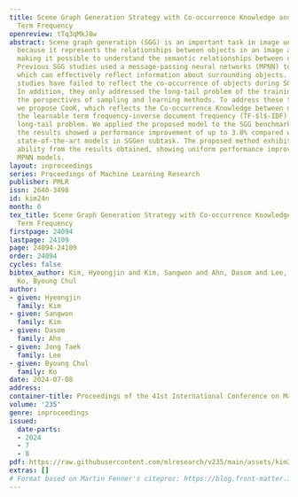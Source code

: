 ```yaml
---
title: Scene Graph Generation Strategy with Co-occurrence Knowledge and Learnable
  Term Frequency
openreview: tTq3qMkJ8w
abstract: Scene graph generation (SGG) is an important task in image understanding
  because it represents the relationships between objects in an image as a graph structure,
  making it possible to understand the semantic relationships between objects intuitively.
  Previous SGG studies used a message-passing neural networks (MPNN) to update features,
  which can effectively reflect information about surrounding objects. However, these
  studies have failed to reflect the co-occurrence of objects during SGG generation.
  In addition, they only addressed the long-tail problem of the training dataset from
  the perspectives of sampling and learning methods. To address these two problems,
  we propose CooK, which reflects the Co-occurrence Knowledge between objects, and
  the learnable term frequency-inverse document frequency (TF-$l$-IDF) to solve the
  long-tail problem. We applied the proposed model to the SGG benchmark dataset, and
  the results showed a performance improvement of up to 3.8% compared with existing
  state-of-the-art models in SGGen subtask. The proposed method exhibits generalization
  ability from the results obtained, showing uniform performance improvement for all
  MPNN models.
layout: inproceedings
series: Proceedings of Machine Learning Research
publisher: PMLR
issn: 2640-3498
id: kim24n
month: 0
tex_title: Scene Graph Generation Strategy with Co-occurrence Knowledge and Learnable
  Term Frequency
firstpage: 24094
lastpage: 24109
page: 24094-24109
order: 24094
cycles: false
bibtex_author: Kim, Hyeongjin and Kim, Sangwon and Ahn, Dasom and Lee, Jong Taek and
  Ko, Byoung Chul
author:
- given: Hyeongjin
  family: Kim
- given: Sangwon
  family: Kim
- given: Dasom
  family: Ahn
- given: Jong Taek
  family: Lee
- given: Byoung Chul
  family: Ko
date: 2024-07-08
address:
container-title: Proceedings of the 41st International Conference on Machine Learning
volume: '235'
genre: inproceedings
issued:
  date-parts:
  - 2024
  - 7
  - 8
pdf: https://raw.githubusercontent.com/mlresearch/v235/main/assets/kim24n/kim24n.pdf
extras: []
# Format based on Martin Fenner's citeproc: https://blog.front-matter.io/posts/citeproc-yaml-for-bibliographies/
---
```

